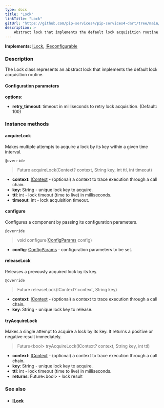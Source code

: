 ```yaml
---
type: docs
title: "Lock"
linkTitle: "Lock"
gitUrl: "https://github.com/pip-services4/pip-services4-dart/tree/main/pip-services4-logic-dart"
description: >
    Abstract lock that implements the default lock acquisition routine.
---
```


**Implements:** [ILock](../ilock), [IReconfigurable](../../../components/config/ireconfigurable)

### Description

The Lock class represents an abstract lock that implements the default lock acquisition routine. 

#### Configuration parameters
**options**:
- **retry_timeout**: timeout in milliseconds to retry lock acquisition. (Default: 100)


### Instance methods

#### acquireLock
Makes multiple attempts to acquire a lock by its key within a given time interval.

`@override`
> Future acquireLock(Context? context, String key, int ttl, int timeout)

- **context**: [IContext](../../../components/context/icontext) - (optional) a context to trace execution through a call chain. 
- **key**: String - unique lock key to acquire.
- **ttl**: int - lock timeout (time to live) in milliseconds.
- **timeout**: int - lock acquisition timeout.


#### configure
Configures a component by passing its configuration parameters.

`@override`
> void configure([ConfigParams](../../../components/config/config_params) config)

- **config**: [ConfigParams](../../../components/config/config_params) - configuration parameters to be set.

#### releaseLock
Releases a prevously acquired lock by its key.

`@override`
> Future releaseLock(IContext? context, String key)

- **context**: [IContext](../../../components/context/icontext) - (optional) a context to trace execution through a call chain.
- **key**: String - unique lock key to release.


#### tryAcquireLock
Makes a single attempt to acquire a lock by its key.
It returns a positive or negative result immediately.

> Future\<bool\> tryAcquireLock(IContext? context, String key, int ttl)

- **context**: [IContext](../../../components/context/icontext) - (optional) a context to trace execution through a call chain.
- **key**: String - unique lock key to acquire.
- **ttl**: int - lock timeout (time to live) in milliseconds.
- **returns**: Future\<bool\> - lock result


### See also
- #### [ILock](../ilock)
